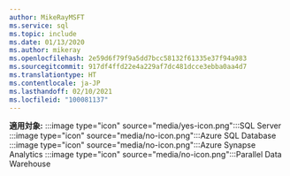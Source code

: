 ```yaml
---
author: MikeRayMSFT
ms.service: sql
ms.topic: include
ms.date: 01/13/2020
ms.author: mikeray
ms.openlocfilehash: 2e59d6f79f9a5dd7bcc58132f61335e37f94a983
ms.sourcegitcommit: 917df4ffd22e4a229af7dc481dcce3ebba0aa4d7
ms.translationtype: HT
ms.contentlocale: ja-JP
ms.lasthandoff: 02/10/2021
ms.locfileid: "100081137"
---
```

<Token>**適用対象:** :::image type="icon" source="media/yes-icon.png":::SQL Server :::image type="icon" source="media/no-icon.png":::Azure SQL Database :::image type="icon" source="media/no-icon.png":::Azure Synapse Analytics :::image type="icon" source="media/no-icon.png":::Parallel Data Warehouse</Token>
